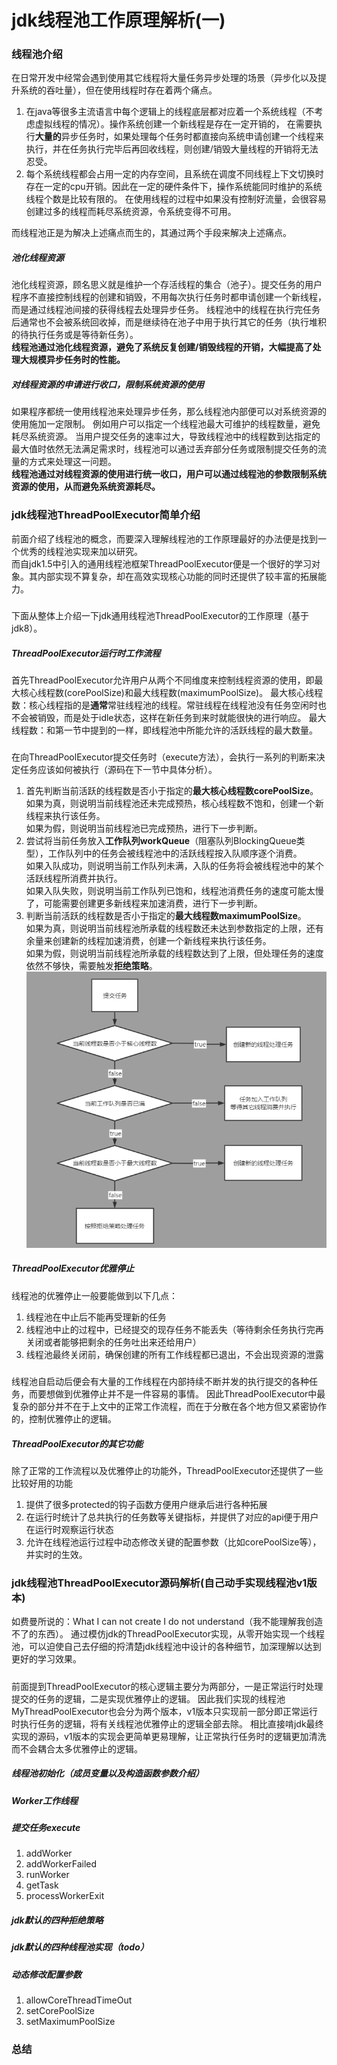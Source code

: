 # jdk线程池工作原理解析(一)
### 线程池介绍
在日常开发中经常会遇到使用其它线程将大量任务异步处理的场景（异步化以及提升系统的吞吐量），但在使用线程时存在着两个痛点。
1. 在java等很多主流语言中每个逻辑上的线程底层都对应着一个系统线程（不考虑虚拟线程的情况）。操作系统创建一个新线程是存在一定开销的，
   在需要执行**大量的**异步任务时，如果处理每个任务时都直接向系统申请创建一个线程来执行，并在任务执行完毕后再回收线程，则创建/销毁大量线程的开销将无法忍受。
2. 每个系统线程都会占用一定的内存空间，且系统在调度不同线程上下文切换时存在一定的cpu开销。因此在一定的硬件条件下，操作系统能同时维护的系统线程个数是比较有限的。
   在使用线程的过程中如果没有控制好流量，会很容易创建过多的线程而耗尽系统资源，令系统变得不可用。

而线程池正是为解决上述痛点而生的，其通过两个手段来解决上述痛点。
##### 池化线程资源
池化线程资源，顾名思义就是维护一个存活线程的集合（池子）。提交任务的用户程序不直接控制线程的创建和销毁，不用每次执行任务时都申请创建一个新线程，而是通过线程池间接的获得线程去处理异步任务。
线程池中的线程在执行完任务后通常也不会被系统回收掉，而是继续待在池子中用于执行其它的任务（执行堆积的待执行任务或是等待新任务）。  
**线程池通过池化线程资源，避免了系统反复创建/销毁线程的开销，大幅提高了处理大规模异步任务时的性能。**
##### 对线程资源的申请进行收口，限制系统资源的使用
如果程序都统一使用线程池来处理异步任务，那么线程池内部便可以对系统资源的使用施加一定限制。
例如用户可以指定一个线程池最大可维护的线程数量，避免耗尽系统资源。
当用户提交任务的速率过大，导致线程池中的线程数到达指定的最大值时依然无法满足需求时，线程池可以通过丢弃部分任务或限制提交任务的流量的方式来处理这一问题。  
**线程池通过对线程资源的使用进行统一收口，用户可以通过线程池的参数限制系统资源的使用，从而避免系统资源耗尽。**

### jdk线程池ThreadPoolExecutor简单介绍
前面介绍了线程池的概念，而要深入理解线程池的工作原理最好的办法便是找到一个优秀的线程池实现来加以研究。  
而自jdk1.5中引入的通用线程池框架ThreadPoolExecutor便是一个很好的学习对象。其内部实现不算复杂，却在高效实现核心功能的同时还提供了较丰富的拓展能力。
#####
下面从整体上介绍一下jdk通用线程池ThreadPoolExecutor的工作原理（基于jdk8）。
##### ThreadPoolExecutor运行时工作流程
首先ThreadPoolExecutor允许用户从两个不同维度来控制线程资源的使用，即最大核心线程数(corePoolSize)和最大线程数(maximumPoolSize)。
最大核心线程数：核心线程指的是**通常**常驻线程池的线程。常驻线程在线程池没有任务空闲时也不会被销毁，而是处于idle状态，这样在新任务到来时就能很快的进行响应。
最大线程数：和第一节中提到的一样，即线程池中所能允许的活跃线程的最大数量。
#####
在向ThreadPoolExecutor提交任务时（execute方法），会执行一系列的判断来决定任务应该如何被执行（源码在下一节中具体分析）。
1. 首先判断当前活跃的线程数是否小于指定的**最大核心线程数corePoolSize**。  
   如果为真，则说明当前线程池还未完成预热，核心线程数不饱和，创建一个新线程来执行该任务。  
   如果为假，则说明当前线程池已完成预热，进行下一步判断。
2. 尝试将当前任务放入**工作队列workQueue**（阻塞队列BlockingQueue类型），工作队列中的任务会被线程池中的活跃线程按入队顺序逐个消费。  
   如果入队成功，则说明当前工作队列未满，入队的任务将会被线程池中的某个活跃线程所消费并执行。  
   如果入队失败，则说明当前工作队列已饱和，线程池消费任务的速度可能太慢了，可能需要创建更多新线程来加速消费，进行下一步判断。
3. 判断当前活跃的线程数是否小于指定的**最大线程数maximumPoolSize**。  
   如果为真，则说明当前线程池所承载的线程数还未达到参数指定的上限，还有余量来创建新的线程加速消费，创建一个新线程来执行该任务。  
   如果为假，则说明当前线程池所承载的线程数达到了上限，但处理任务的速度依然不够快，需要触发**拒绝策略**。  
![ThreadPoolExecutor提交任务流程图.png](ThreadPoolExecutor提交任务流程图.png)
##### ThreadPoolExecutor优雅停止
线程池的优雅停止一般要能做到以下几点：
1. 线程池在中止后不能再受理新的任务
2. 线程池中止的过程中，已经提交的现存任务不能丢失（等待剩余任务执行完再关闭或者能够把剩余的任务吐出来还给用户）
3. 线程池最终关闭前，确保创建的所有工作线程都已退出，不会出现资源的泄露
#####
线程池自启动后便会有大量的工作线程在内部持续不断并发的执行提交的各种任务，而要想做到优雅停止并不是一件容易的事情。
因此ThreadPoolExecutor中最复杂的部分并不在于上文中的正常工作流程，而在于分散在各个地方但又紧密协作的，控制优雅停止的逻辑。
##### ThreadPoolExecutor的其它功能
除了正常的工作流程以及优雅停止的功能外，ThreadPoolExecutor还提供了一些比较好用的功能
1. 提供了很多protected的钩子函数方便用户继承后进行各种拓展
2. 在运行时统计了总共执行的任务数等关键指标，并提供了对应的api便于用户在运行时观察运行状态
3. 允许在线程池运行过程中动态修改关键的配置参数（比如corePoolSize等），并实时的生效。

### jdk线程池ThreadPoolExecutor源码解析(自己动手实现线程池v1版本)
如费曼所说的：What I can not create I do not understand（我不能理解我创造不了的东西）。
通过模仿jdk的ThreadPoolExecutor实现，从零开始实现一个线程池，可以迫使自己去仔细的捋清楚jdk线程池中设计的各种细节，加深理解以达到更好的学习效果。
#####
前面提到ThreadPoolExecutor的核心逻辑主要分为两部分，一是正常运行时处理提交的任务的逻辑，二是实现优雅停止的逻辑。
因此我们实现的线程池MyThreadPoolExecutor也会分为两个版本，v1版本只实现前一部分即正常运行时执行任务的逻辑，将有关线程池优雅停止的逻辑全部去除。
相比直接啃jdk最终实现的源码，v1版本的实现会更简单更易理解，让正常执行任务时的逻辑更加清洗而不会耦合太多优雅停止的逻辑。

##### 线程池初始化（成员变量以及构造函数参数介绍）
##### Worker工作线程
##### 提交任务execute
1. addWorker
2. addWorkerFailed
3. runWorker
4. getTask
5. processWorkerExit
##### jdk默认的四种拒绝策略
##### jdk默认的四种线程池实现（todo）
##### 动态修改配置参数
1. allowCoreThreadTimeOut
2. setCorePoolSize
3. setMaximumPoolSize

### 总结